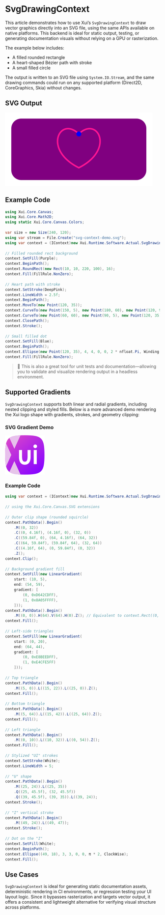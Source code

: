 # SvgDrawingContext

This article demonstrates how to use Xui’s `SvgDrawingContext` to draw vector graphics directly into an SVG file, using the same APIs available on native platforms. This backend is ideal for static output, testing, or generating documentation visuals without relying on a GPU or rasterization.

The example below includes:

* A filled rounded rectangle
* A heart-shaped Bézier path with stroke
* A small filled circle

The output is written to an SVG file using `System.IO.Stream`, and the same drawing commands could run on any supported platform (Direct2D, CoreGraphics, Skia) without changes.

## SVG Output

![SVG Preview](svg-context-demo.svg)

## Example Code

```csharp
using Xui.Core.Canvas;
using Xui.Core.Math2D;
using static Xui.Core.Canvas.Colors;

var size = new Size(240, 120);
using var stream = File.Create("svg-context-demo.svg");
using var context = (IContext)new Xui.Runtime.Software.Actual.SvgDrawingContext(size, stream);

// Filled rounded rect background
context.SetFill(Purple);
context.BeginPath();
context.RoundRect(new Rect(10, 10, 220, 100), 16);
context.Fill(FillRule.NonZero);

// Heart path with stroke
context.SetStroke(DeepPink);
context.LineWidth = 2.5f;
context.BeginPath();
context.MoveTo(new Point(120, 35));
context.CurveTo(new Point(150, 5), new Point(180, 60), new Point(120, 90));
context.CurveTo(new Point(60, 60), new Point(90, 5), new Point(120, 35));
context.ClosePath();
context.Stroke();

// Small filled dot
context.SetFill(Blue);
context.BeginPath();
context.Ellipse(new Point(120, 35), 4, 4, 0, 0, 2 * nfloat.Pi, Winding.ClockWise);
context.Fill(FillRule.NonZero);
```

> 🔪 This is also a great tool for unit tests and documentation—allowing you to validate and visualize rendering output in a headless environment.

## Supported Gradients

`SvgDrawingContext` supports both linear and radial gradients, including nested clipping and styled fills. Below is a more advanced demo rendering the Xui logo shape with gradients, strokes, and geometry clipping:

### SVG Gradient Demo

![Xui Gradient Logo](svg-xui-logo-gradients.svg)

### Example Code

```csharp
using var context = (IContext)new Xui.Runtime.Software.Actual.SvgDrawingContext((64, 64), stream);

// using the Xui.Core.Canvas.SVG extensions

// Outer clip shape (rounded squircle)
context.PathData().Begin()
    .M((0, 32))
    .C((0, 4.16f), (4.16f, 0), (32, 0))
    .C((59.84f, 0), (64, 4.16f), (64, 32))
    .C((64, 59.84f), (59.84f, 64), (32, 64))
    .C((4.16f, 64), (0, 59.84f), (0, 32))
    .Z();
context.Clip();

// Background gradient fill
context.SetFill(new LinearGradient(
    start: (10, 5),
    end: (54, 59),
    gradient: [
        (0, 0xD642CDFF),
        (1, 0x8A05FFFF),
    ]));
context.PathData().Begin()
    .M((0, 0)).H(64).V(64).H(0).Z(); // Equivalent to context.Rect((0, 0, 64, 64))
context.Fill();

// Left-side triangles
context.SetFill(new LinearGradient(
    start: (0, 20),
    end: (64, 44),
    gradient: [
        (0, 0xE8BEEDFF),
        (1, 0xE4CFE5FF)
    ]));

// Top triangle
context.PathData().Begin()
    .M((5, 0)).L((15, 22)).L((25, 0)).Z();
context.Fill();

// Bottom triangle
context.PathData().Begin()
    .M((5, 64)).L((15, 42)).L((25, 64)).Z();
context.Fill();

// Left triangle
context.PathData().Begin()
    .M((0, 10)).L((10, 32)).L((0, 54)).Z();
context.Fill();

// Stylized "UI" strokes
context.SetStroke(White);
context.LineWidth = 5;

// "U" shape
context.PathData().Begin()
    .M((25, 24)).L((25, 35))
    .Q((25, 45.5f), (32, 45.5f))
    .Q((39, 45.5f), (39, 35)).L((39, 24));
context.Stroke();

// "I" vertical stroke
context.PathData().Begin()
    .M((49, 24)).L((49, 47));
context.Stroke();

// Dot on the "I"
context.SetFill(White);
context.BeginPath();
context.Ellipse((49, 18), 3, 3, 0, 0, π * 2, ClockWise);
context.Fill();
```

## Use Cases

`SvgDrawingContext` is ideal for generating static documentation assets, deterministic rendering in CI environments, or regression testing your UI layout logic. Since it bypasses rasterization and targets vector output, it offers a consistent and lightweight alternative for verifying visual structure across platforms.
